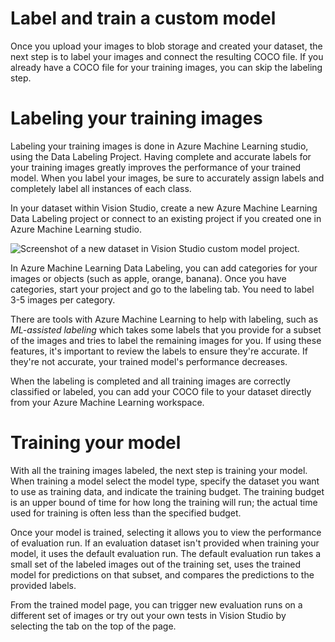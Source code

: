 
# 
# Label and train a custom model

Once you upload your images to blob storage and created your dataset, the next step is to label your images and connect the resulting COCO file. If you already have a COCO file for your training images, you can skip the labeling step.

## 
# Labeling your training images

Labeling your training images is done in Azure Machine Learning studio, using the Data Labeling Project. Having complete and accurate labels for your training images greatly improves the performance of your trained model. When you label your images, be sure to accurately assign labels and completely label all instances of each class.

In your dataset within Vision Studio, create a new Azure Machine Learning Data Labeling project or connect to an existing project if you created one in Azure Machine Learning studio.

![Screenshot of a new dataset in Vision Studio custom model project.](../../wwl-data-ai/custom-model-ai-vision-image-classification/media/new-dataset.png)

In Azure Machine Learning Data Labeling, you can add categories for your images or objects (such as apple, orange, banana). Once you have categories, start your project and go to the labeling tab. You need to label 3-5 images per category.

There are tools with Azure Machine Learning to help with labeling, such as *ML-assisted labeling* which takes some labels that you provide for a subset of the images and tries to label the remaining images for you. If using these features, it's important to review the labels to ensure they're accurate. If they're not accurate, your trained model's performance decreases.

When the labeling is completed and all training images are correctly classified or labeled, you can add your COCO file to your dataset directly from your Azure Machine Learning workspace.

## 
# Training your model

With all the training images labeled, the next step is training your model. When training a model select the model type, specify the dataset you want to use as training data, and indicate the training budget. The training budget is an upper bound of time for how long the training will run; the actual time used for training is often less than the specified budget.

Once your model is trained, selecting it allows you to view the performance of evaluation run. If an evaluation dataset isn't provided when training your model, it uses the default evaluation run. The default evaluation run takes a small set of the labeled images out of the training set, uses the trained model for predictions on that subset, and compares the predictions to the provided labels.

From the trained model page, you can trigger new evaluation runs on a different set of images or try out your own tests in Vision Studio by selecting the tab on the top of the page.



